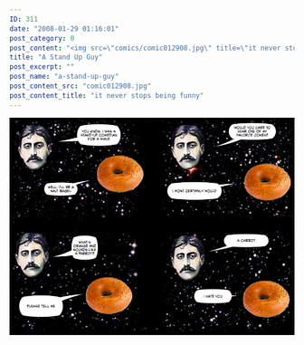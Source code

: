 ```yaml
---
ID: 311
date: "2008-01-29 01:16:01"
post_category: 0
post_content: "<img src=\"comics/comic012908.jpg\" title=\"it never stops being funny\" />"
title: "A Stand Up Guy"
post_excerpt: ""
post_name: "a-stand-up-guy"
post_content_src: "comic012908.jpg"
post_content_title: "it never stops being funny"
---
```



[![it never stops being funny](/comics-hi-res/comic012908.jpg)](/comics-hi-res/comic012908.jpg "it never stops being funny")
